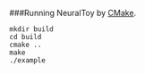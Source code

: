 ###Running NeuralToy by [CMake](https://cmake.org/runningcmake/).

    mkdir build
    cd build
    cmake ..
    make
    ./example
